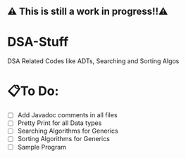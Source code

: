 ## ⚠️ This is still a work in progress!!⚠️

# DSA-Stuff
 DSA Related Codes like ADTs, Searching and Sorting Algos


# 📋To Do:
- [ ] Add Javadoc comments in all files
- [ ] Pretty Print for all Data types
- [ ] Searching Algorithms for Generics
- [ ] Sorting Algorithms for Generics
- [ ] Sample Program
